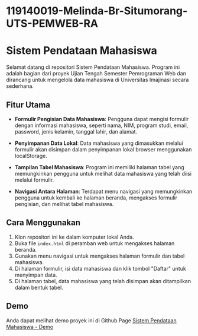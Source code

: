 # 119140019-Melinda-Br-Situmorang-UTS-PEMWEB-RA
# Sistem Pendataan Mahasiswa

Selamat datang di repositori Sistem Pendataan Mahasiswa. Program ini adalah bagian dari proyek Ujian Tengah Semester Pemrograman Web dan dirancang untuk mengelola data mahasiswa di Universitas Imajinasi secara sederhana.

## Fitur Utama

- **Formulir Pengisian Data Mahasiswa**: Pengguna dapat mengisi formulir dengan informasi mahasiswa, seperti nama, NIM, program studi, email, password, jenis kelamin, tanggal lahir, dan alamat.

- **Penyimpanan Data Lokal**: Data mahasiswa yang dimasukkan melalui formulir akan disimpan dalam penyimpanan lokal browser menggunakan localStorage.

- **Tampilan Tabel Mahasiswa**: Program ini memiliki halaman tabel yang memungkinkan pengguna untuk melihat data mahasiswa yang telah diisi melalui formulir.

- **Navigasi Antara Halaman**: Terdapat menu navigasi yang memungkinkan pengguna untuk kembali ke halaman beranda, mengakses formulir pengisian, dan melihat tabel mahasiswa.

## Cara Menggunakan

1. Klon repositori ini ke dalam komputer lokal Anda.
2. Buka file `index.html` di peramban web untuk mengakses halaman beranda.
3. Gunakan menu navigasi untuk mengakses halaman formulir dan tabel mahasiswa.
4. Di halaman formulir, isi data mahasiswa dan klik tombol "Daftar" untuk menyimpan data.
5. Di halaman tabel, data mahasiswa yang telah disimpan akan ditampilkan dalam bentuk tabel.

## Demo
Anda dapat melihat demo proyek ini di Github Page [Sistem Pendataan Mahasiswa - Demo](https://melinda09.github.io/119140019-Melinda-Br-Situmorang-UTS-PEMWEB-RA/)
